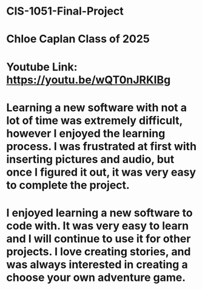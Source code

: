 # CIS-1051-Final-Project
# Chloe Caplan Class of 2025
# Youtube Link: https://youtu.be/wQT0nJRKIBg
# Learning a new software with not a lot of time was extremely difficult, however I enjoyed the learning process. I was frustrated at first with inserting pictures and audio, but once I figured it out, it was very easy to complete the project. 
# I enjoyed learning a new software to code with. It was very easy to learn and I will continue to use it for other projects. I love creating stories, and was always interested in creating a choose your own adventure game. 
